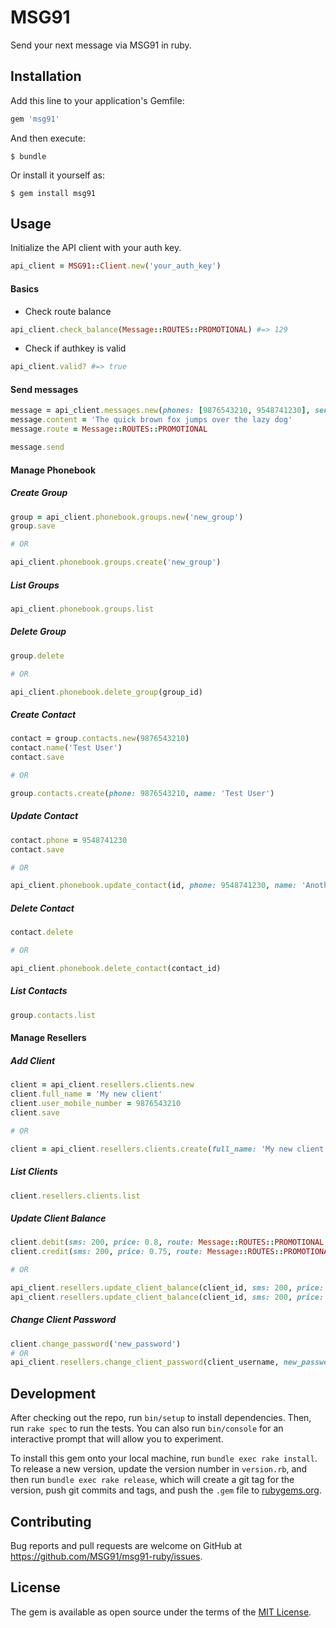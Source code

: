 # MSG91

Send your next message via MSG91 in ruby.

## Installation

Add this line to your application's Gemfile:

```ruby
gem 'msg91'
```

And then execute:

    $ bundle

Or install it yourself as:

    $ gem install msg91

## Usage

Initialize the API client with your auth key.

```ruby
api_client = MSG91::Client.new('your_auth_key')
```

#### Basics

- Check route balance
```ruby
api_client.check_balance(Message::ROUTES::PROMOTIONAL) #=> 129
```
- Check if authkey is valid
```ruby
api_client.valid? #=> true
```

#### Send messages
```ruby
message = api_client.messages.new(phones: [9876543210, 9548741230], sender: 'TESTER')
message.content = 'The quick brown fox jumps over the lazy dog'
message.route = Message::ROUTES::PROMOTIONAL

message.send
```

#### Manage Phonebook

##### Create Group
```ruby
group = api_client.phonebook.groups.new('new_group')
group.save

# OR

api_client.phonebook.groups.create('new_group')
```

##### List Groups
```ruby
api_client.phonebook.groups.list
```

##### Delete Group
```ruby
group.delete

# OR

api_client.phonebook.delete_group(group_id)
```

##### Create Contact
```ruby
contact = group.contacts.new(9876543210)
contact.name('Test User')
contact.save

# OR

group.contacts.create(phone: 9876543210, name: 'Test User')
```

##### Update Contact
```ruby
contact.phone = 9548741230
contact.save

# OR

api_client.phonebook.update_contact(id, phone: 9548741230, name: 'Another User')
```

##### Delete Contact
```ruby
contact.delete

# OR

api_client.phonebook.delete_contact(contact_id)
```

##### List Contacts
```ruby
group.contacts.list
```

#### Manage Resellers

##### Add Client
```ruby
client = api_client.resellers.clients.new
client.full_name = 'My new client'
client.user_mobile_number = 9876543210
client.save

# OR

client = api_client.resellers.clients.create(full_name: 'My new client', ...)
```

##### List Clients
```ruby
client.resellers.clients.list
```

##### Update Client Balance
```ruby
client.debit(sms: 200, price: 0.8, route: Message::ROUTES::PROMOTIONAL, description: 'Test message')
client.credit(sms: 200, price: 0.75, route: Message::ROUTES::PROMOTIONAL, description: 'Test message')

# OR

api_client.resellers.update_client_balance(client_id, sms: 200, price: 0.8, route: Message::ROUTES::PROMOTIONAL, direction: Reseller::TRANSACTIONS::DEBIT, description: 'Test message')
api_client.resellers.update_client_balance(client_id, sms: 200, price: 0.75, route: Message::ROUTES::PROMOTIONAL, direction: Reseller::TRANSACTIONS::CREDIT, description: 'Test message')
```

##### Change Client Password
```ruby
client.change_password('new_password')
# OR
api_client.resellers.change_client_password(client_username, new_password: 'new_password')
```

## Development

After checking out the repo, run `bin/setup` to install dependencies. Then, run `rake spec` to run the tests. You can also run `bin/console` for an interactive prompt that will allow you to experiment.

To install this gem onto your local machine, run `bundle exec rake install`. To release a new version, update the version number in `version.rb`, and then run `bundle exec rake release`, which will create a git tag for the version, push git commits and tags, and push the `.gem` file to [rubygems.org](https://rubygems.org).

## Contributing

Bug reports and pull requests are welcome on GitHub at https://github.com/MSG91/msg91-ruby/issues.


## License

The gem is available as open source under the terms of the [MIT License](http://opensource.org/licenses/MIT).

